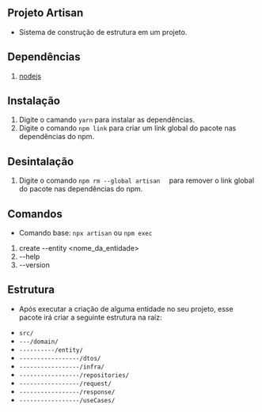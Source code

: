 ## Projeto Artisan
* Sistema de construção de estrutura em um projeto.

## Dependências
1. [nodejs](https://nodejs.org/en/)

## Instalação
1. Digite o camando ``` yarn ``` para instalar as dependências.
2. Digite o comando ``` npm link ``` para criar um link global do pacote nas dependências do npm.

## Desintalação
1. Digite o comando ```npm rm --global artisan  ``` para remover o link global do pacote nas dependências do npm.

## Comandos
* Comando base:
``` npx artisan ``` ou ``` npm exec ```
1. create --entity <nome_da_entidade>
2. --help
3. --version

## Estrutura
* Após executar a criação de alguma entidade no seu projeto, esse pacote irá criar a seguinte estrutura na raíz:
- ``` src/ ```
- ``` ---/domain/ ```
- ``` ----------/entity/ ```
- ``` -----------------/dtos/ ```
- ``` -----------------/infra/ ```
- ``` -----------------/repositories/ ```
- ``` -----------------/request/ ```
- ``` -----------------/response/ ```
- ``` -----------------/useCases/ ```